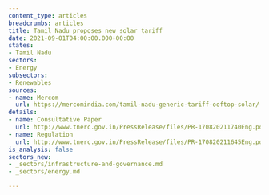```yaml
---
content_type: articles
breadcrumbs: articles
title: Tamil Nadu proposes new solar tariff
date: 2021-09-01T04:00:00.000+00:00
states:
- Tamil Nadu
sectors:
- Energy
subsectors:
- Renewables
sources:
- name: Mercom
  url: https://mercomindia.com/tamil-nadu-generic-tariff-ooftop-solar/
details:
- name: Consultative Paper
  url: http://www.tnerc.gov.in/PressRelease/files/PR-170820211740Eng.pdf
- name: Regulation
  url: http://www.tnerc.gov.in/PressRelease/files/PR-170820211645Eng.pdf
is_analysis: false
sectors_new:
- _sectors/infrastructure-and-governance.md
- _sectors/energy.md

---
```

